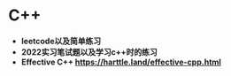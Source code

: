 # C++
- **leetcode以及简单练习**  
- **2022实习笔试题以及学习c++时的练习**  
- **Effective C++ https://harttle.land/effective-cpp.html**
